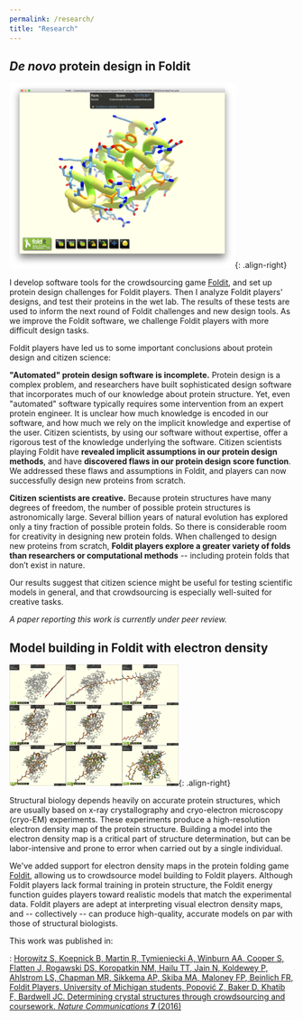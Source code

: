 ```yaml
---
permalink: /research/
title: "Research"
---
```


## _De novo_ protein design in Foldit

![Foldit design](/images/foldit-design-screenshot-small.png){: .align-right}

I develop software tools for the crowdsourcing game [Foldit](https://fold.it), and set up protein design challenges for Foldit players. Then I analyze Foldit players' designs, and test their proteins in the wet lab. The results of these tests are used to inform the next round of Foldit challenges and new design tools. As we improve the Foldit software, we challenge Foldit players with more difficult design tasks.

Foldit players have led us to some important conclusions about protein design and citizen science:

**"Automated" protein design software is incomplete.** Protein design is a complex problem, and researchers have built sophisticated design software that incorporates much of our knowledge about protein structure. Yet, even "automated" software typically requires some intervention from an expert protein engineer. It is unclear how much knowledge is encoded in our software, and how much we rely on the implicit knowledge and expertise of the user. Citizen scientists, by using our software without expertise, offer a rigorous test of the knowledge underlying the software. Citizen scientists playing Foldit have **revealed implicit assumptions in our protein design methods**, and have **discovered flaws in our protein design score function**. We addressed these flaws and assumptions in Foldit, and players can now successfully design new proteins from scratch.

**Citizen scientists are creative.** Because protein structures have many degrees of freedom, the number of possible protein structures is astronomically large. Several billion years of natural evolution has explored only a tiny fraction of possible protein folds. So there is considerable room for creativity in designing new protein folds. When challenged to design new proteins from scratch, **Foldit players explore a greater variety of folds than researchers or computational methods** -- including protein folds that don’t exist in nature. 

Our results suggest that citizen science might be useful for testing scientific models in general, and that crowdsourcing is especially well-suited for creative tasks.

_A paper reporting this work is currently under peer review._


## Model building in Foldit with electron density

![](/images/pubthumb-2016-09-16.png){: .align-right}

Structural biology depends heavily on accurate protein structures, which are usually based on x-ray crystallography and cryo-electron microscopy (cryo-EM) experiments. These experiments produce a high-resolution electron density map of the protein structure. Building a model into the electron density map is a critical part of structure determination, but can be labor-intensive and prone to error when carried out by a single individual.

We've added support for electron density maps in the protein folding game [Foldit](https://fold.it), allowing us to crowdsource model building to Foldit players. Although Foldit players lack formal training in protein structure, the Foldit energy function guides players toward realistic models that match the experimental data. Foldit players are adept at interpreting visual electron density maps, and -- collectively -- can produce high-quality, accurate models on par with those of structural biologists.

This work was published in:

:   [Horowitz S, Koepnick B, Martin R, Tymieniecki A, Winburn AA, Cooper S, Flatten J, Rogawski DS, Koropatkin NM, Hailu TT, Jain N, Koldewey P, Ahlstrom LS, Chapman MR, Sikkema AP, Skiba MA, Maloney FP, Beinlich FR, Foldit Players, University of Michigan students, Popović Z, Baker D, Khatib F, Bardwell JC. Determining crystal structures through crowdsourcing and coursework. _Nature Communications_ **7** (2016)](https://www.ncbi.nlm.nih.gov/pubmed/27633552)
